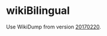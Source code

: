# wikiBilingual

Use WikiDump from version [20170220](https://dumps.wikimedia.org/enwiki/20170220/).
